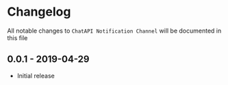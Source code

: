# Changelog

All notable changes to `ChatAPI Notification Channel` will be documented in this file

## 0.0.1 - 2019-04-29

- Initial release
